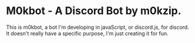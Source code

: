 # M0kbot - A Discord Bot by m0kzip.
This is m0kbot, a bot I'm developing in javaScript, or discord.js, for discord.<br/>
It doesn't really have a specific purpose, I'm just creating it for fun.
<!-- need to add an image about the bot or something. -->
